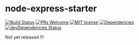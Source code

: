 # node-express-starter

[![Build Status](https://travis-ci.com/tuev/node-express-starter.svg?branch=master)](https://travis-ci.com/tuev/graphql-express-starter)
[![PRs Welcome](https://img.shields.io/badge/PRs-welcome-brightgreen.svg)](https://github.com/tuev/node-express-starter/pulls)
[![MIT license](http://img.shields.io/badge/license-MIT-brightgreen.svg)](http://opensource.org/licenses/MIT)
[![Dependencies](https://david-dm.org/tuev/node-express-starter.svg)](https://david-dm.org/tuev/node-express-starter)
[![devDependencies Status](https://david-dm.org/tuev/node-express-starter/dev-status.svg)](https://david-dm.org/tuev/node-express-starter?type=master)

Not yet released !!!
